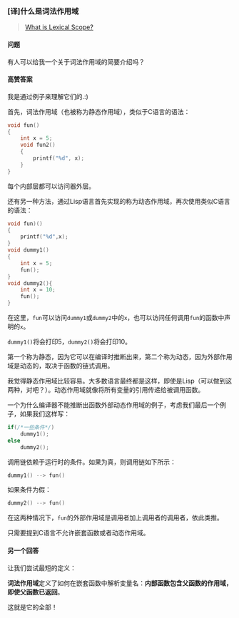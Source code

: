 ### [译]什么是词法作用域

> [What is Lexical Scope?](https://stackoverflow.com/questions/1047454/what-is-lexical-scope)

#### 问题

有人可以给我一个关于词法作用域的简要介绍吗？

#### 高赞答案

我是通过例子来理解它们的.:)

首先，词法作用域（也被称为静态作用域），类似于C语言的语法：

```c
void fun()
{
    int x = 5;
    void fun2()
    {
        printf("%d", x);
    }
}
```

每个内部层都可以访问器外层。

还有另一种方法，通过Lisp语言首先实现的称为动态作用域，再次使用类似C语言的语法：

```c
void fun)() 
{
    printf("%d",x);
}
void dummy1()
{
    int x = 5;
    fun();
}
void dummy2(){
    int x = 10;
    fun();
}
```

在这里，`fun`可以访问`dummy1`或`dummy2`中的`x`，也可以访问任何调用`fun`的函数中声明的`x`。

`dummy1()`将会打印5，`dummy2()`将会打印10。

第一个称为静态，因为它可以在编译时推断出来，第二个称为动态，因为外部作用域是动态的，取决于函数的链式调用。

我觉得静态作用域比较容易。大多数语言最终都是这样，即使是Lisp（可以做到这两种，对吧？）。动态作用域就像将所有变量的引用传递给被调用函数。

一个为什么编译器不能推断出函数外部动态作用域的例子，考虑我们最后一个例子，如果我们这样写：

```c
if(/*一些条件*/)
    dummy1();
else
    dummy2();
```

调用链依赖于运行时的条件。如果为真，则调用链如下所示：

```c
dummy1() --> fun()
```

如果条件为假：

```c
dummy2() --> fun()
```

在这两种情况下，`fun`的外部作用域是调用者加上调用者的调用者，依此类推。

只需要提到C语言不允许嵌套函数或者动态作用域。

#### 另一个回答

让我们尝试最短的定义：

**词法作用域**定义了如何在嵌套函数中解析变量名：**内部函数包含父函数的作用域，即使父函数已返回**。

这就是它的全部！